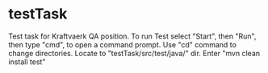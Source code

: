 # testTask
Test task for Kraftvaerk QA position. 
To run Test select "Start", then "Run", then type "cmd", to open a command prompt.
Use "cd" command to change directories. Locate to "testTask/src/test/java/" dir.
Enter "mvn clean install test"
